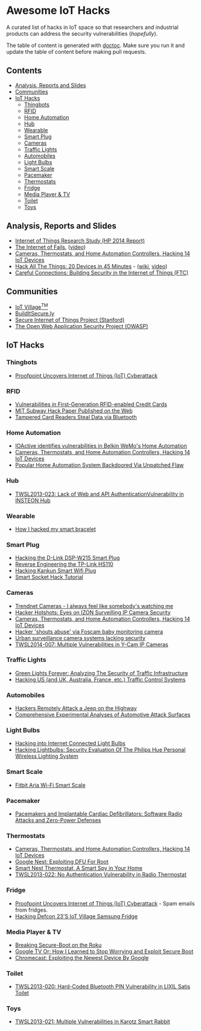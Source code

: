 # Awesome IoT Hacks

A curated list of hacks in IoT space so that researchers and industrial products
can address the security vulnerabilities (_hopefully_).

The table of content is generated with
[doctoc](https://github.com/thlorenz/doctoc). Make sure you run it and update
the table of content before making pull requests.

## Contents
<!-- START doctoc generated TOC please keep comment here to allow auto update -->
<!-- DON'T EDIT THIS SECTION, INSTEAD RE-RUN doctoc TO UPDATE -->


- [Analysis, Reports and Slides](#analysis-reports-and-slides)
- [Communities](#communities)
- [IoT Hacks](#iot-hacks)
  - [Thingbots](#thingbots)
  - [RFID](#rfid)
  - [Home Automation](#home-automation)
  - [Hub](#hub)
  - [Wearable](#wearable)
  - [Smart Plug](#smart-plug)
  - [Cameras](#cameras)
  - [Traffic Lights](#traffic-lights)
  - [Automobiles](#automobiles)
  - [Light Bulbs](#light-bulbs)
  - [Smart Scale](#smart-scale)
  - [Pacemaker](#pacemaker)
  - [Thermostats](#thermostats)
  - [Fridge](#fridge)
  - [Media Player & TV](#media-player--tv)
  - [Toilet](#toilet)
  - [Toys](#toys)

<!-- END doctoc generated TOC please keep comment here to allow auto update -->
  
## Analysis, Reports and Slides

- [Internet of Things Research Study (HP 2014 Report)](http://www8.hp.com/h20195/V2/GetPDF.aspx/4AA5-4759ENW.pdf)
- [The Internet of Fails](http://www.slideshare.net/markstanislav/the-internet-of-fails-where-iot-has-gone-wrong-and-how-were-making-it-right),
  ([video](www.youtube.com/watch?v=8hLeVSvoHqI))
- [Cameras, Thermostats, and Home Automation Controllers, Hacking 14 IoT Devices](https://www.iotvillage.org/slides_DC23/IoT11-slides.pdf)
- [Hack All The Things: 20 Devices in 45 Minutes](https://www.defcon.org/images/defcon-22/dc-22-presentations/Heres-Etemadieh-Baker-Nielsen/DEFCON-22-Heres-Etemadieh-Baker-Nielsen-Hack-All-The-Things.pdf) - ([wiki](https://www.exploitee.rs/), [video](www.youtube.com/watch?v=h5PRvBpLuJs))
- [Careful Connections: Building Security in the Internet of Things (FTC)](https://www.ftc.gov/system/files/documents/plain-language/pdf0199-carefulconnections-buildingsecurityinternetofthings.pdf)

## Communities

- [IoT Village<sup>TM</sup>](https://www.iotvillage.org/)
- [BuildItSecure.ly](http://builditsecure.ly/)
- [Secure Internet of Things Project (Stanford)](http://iot.stanford.edu/people.html)
- [The Open Web Application Security Project (OWASP)](https://www.owasp.org/index.php/Main_Page)

## IoT Hacks

### Thingbots

- [Proofpoint Uncovers Internet of Things (IoT) Cyberattack](http://investors.proofpoint.com/releasedetail.cfm?releaseid=819799)

### RFID

- [Vulnerabilities in First-Generation RFID-enabled Credit Cards](http://www.arijuels.com/wp-content/uploads/2013/09/HBFJ+07.pdf)
- [MIT Subway Hack Paper Published on the Web](http://www.pcmag.com/article2/0,2817,2327898,00.asp)
- [Tampered Card Readers Steal Data via Bluetooth](http://www.americanbanker.com/security-watch/bluetooth-skimming-1042020-1.html)

### Home Automation

- [IOActive identifies vulnerabilities in Belkin WeMo's Home Automation](http://www.ioactive.com/pdfs/IOActive_Belkin-advisory-lite.pdf)
- [Cameras, Thermostats, and Home Automation Controllers, Hacking 14 IoT Devices](https://www.iotvillage.org/slides_DC23/IoT11-slides.pdf)
- [Popular Home Automation System Backdoored Via Unpatched Flaw](http://www.darkreading.com/vulnerabilities---threats/popular-home-automation-system-backdoored-via-unpatched-flaw/d/d-id/1320004?_mc=sm_dr_editor_kellyjacksonhiggins)

### Hub

- [TWSL2013-023: Lack of Web and API AuthenticationVulnerability in INSTEON Hub](https://www.trustwave.com/Resources/Security-Advisories/Advisories/TWSL2013-023/?fid=3869)

### Wearable

- [How I hacked my smart bracelet](https://securelist.com/blog/research/69369/how-i-hacked-my-smart-bracelet/)

### Smart Plug
- [Hacking the D-Link DSP-W215 Smart Plug](http://www.devttys0.com/2014/05/hacking-the-d-link-dsp-w215-smart-plug/)
- [Reverse Engineering the TP-Link HS110](https://www.softscheck.com/en/reverse-engineering-tp-link-hs110/)
- [Hacking Kankun Smart Wifi Plug](http://www.anites.com/2015/01/hacking-kankun-smart-wifi-plug.html)
- [Smart Socket Hack Tutorial](http://souliss.net/media/smart-socket-hack/)

### Cameras

- [Trendnet Cameras - I always feel like somebody's watching me](http://console-cowboys.blogspot.com/2012/01/trendnet-cameras-i-always-feel-like.html)
- [Hacker Hotshots: Eyes on IZON Surveilling IP Camera Security](https://www.concise-courses.com/security/izon-hacking/)
- [Cameras, Thermostats, and Home Automation Controllers, Hacking 14 IoT Devices](https://www.iotvillage.org/slides_DC23/IoT11-slides.pdf)
- [Hacker 'shouts abuse' via Foscam baby monitoring camera](http://www.bbc.com/news/technology-23693460)
- [Urban surveillance camera systems lacking security](https://blog.kaspersky.com/urban-surveillance-not-secure/8901/)
- [TWSL2014-007: Multiple Vulnerabilities in Y-Cam IP Cameras](https://www.trustwave.com/Resources/Security-Advisories/Advisories/TWSL2014-007/?fid=3850)

### Traffic Lights

- [Green Lights Forever: Analyzing The Security of Traffic Infrastructure](https://jhalderm.com/pub/papers/traffic-woot14.pdf)
- [Hacking US (and UK, Australia, France, etc.) Traffic Control Systems](http://blog.ioactive.com/2014/04/hacking-us-and-uk-australia-france-etc.html)

### Automobiles

- [Hackers Remotely Attack a Jeep on the Highway](http://www.wired.com/2015/07/hackers-remotely-kill-jeep-highway/)
- [Comprehensive Experimental Analyses of Automotive Attack Surfaces](http://static.usenix.org/events/sec11/tech/full_papers/Checkoway.pdf)

### Light Bulbs

- [Hacking into Internet Connected Light Bulbs](http://www.contextis.com/resources/blog/hacking-internet-connected-light-bulbs/)
- [Hacking Lightbulbs: Security Evaluation Of The Philips Hue Personal Wireless Lighting System](http://www.dhanjani.com/docs/Hacking%20Lighbulbs%20Hue%20Dhanjani%202013.pdf)

### Smart Scale

- [Fitbit Aria Wi-Fi Smart Scale](https://www.hackerspace-bamberg.de/Fitbit_Aria_Wi-Fi_Smart_Scale)

### Pacemaker

- [Pacemakers and Implantable Cardiac Defibrillators: Software Radio Attacks and Zero-Power Defenses](http://www.secure-medicine.org/public/publications/icd-study.pdf)

### Thermostats

- [Cameras, Thermostats, and Home Automation Controllers, Hacking 14 IoT Devices](https://www.iotvillage.org/slides_DC23/IoT11-slides.pdf)
- [Google Nest: Exploiting DFU For Root](https://blog.exploitee.rs/2014/google-nest-exploiting-dfu-for-root/)
- [Smart Nest Thermostat, A Smart Spy in Your Home](https://www.blackhat.com/docs/us-14/materials/us-14-Jin-Smart-Nest-Thermostat-A-Smart-Spy-In-Your-Home.pdf)
- [TWSL2013-022: No Authentication Vulnerability in Radio Thermostat](https://www.trustwave.com/Resources/Security-Advisories/Advisories/TWSL2013-022/?fid=3870)

### Fridge

- [Proofpoint Uncovers Internet of Things (IoT) Cyberattack](http://investors.proofpoint.com/releasedetail.cfm?releaseid=819799) - Spam emails from fridges.
- [Hacking Defcon 23'S IoT Village Samsung Fridge](https://www.pentestpartners.com/blog/hacking-defcon-23s-iot-village-samsung-fridge/)

### Media Player & TV

- [Breaking Secure-Boot on the Roku](https://blog.exploitee.rs/2013/breaking-secure-boot-on-the-roku/)
- [Google TV Or: How I Learned to Stop Worrying and Exploit Secure Boot](https://blog.exploitee.rs/2013/google-tv-or-how-i-learned-to-stop-worrying-and-exploit-secure-boot/)
- [Chromecast: Exploiting the Newest Device By Google](https://blog.exploitee.rs/2013/chromecast-exploiting-the-newest-device-by-google/)

### Toilet

- [TWSL2013-020: Hard-Coded Bluetooth PIN Vulnerability in LIXIL Satis Toilet](https://www.trustwave.com/Resources/Security-Advisories/Advisories/TWSL2013-020/?fid=3872)

### Toys

- [TWSL2013-021: Multiple Vulnerabilities in Karotz Smart Rabbit](https://www.trustwave.com/Resources/Security-Advisories/Advisories/TWSL2013-021/?fid=3871)
